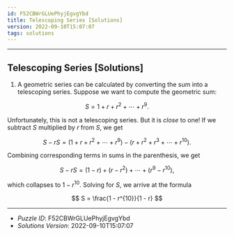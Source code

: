 ```yaml
---
id: F52CBWrGLUePhyjEgvgYbd
title: Telescoping Series [Solutions]
version: 2022-09-10T15:07:07
tags: solutions
---
```


--------------------------------------------------------------------------------------------

## Telescoping Series [Solutions]

1. A geometric series can be calculated by converting the sum into a telescoping series.
Suppose we want to compute the geometric sum:

$$
S = 1 + r + r^2 + \cdots + r^9.
$$

Unfortunately, this is not a telescoping series. But it is _close_ to one! If we subtract
$S$ multiplied by $r$ from $S$, we get

$$
S - rS = (1 + r + r^2 + \cdots + r^9) - (r + r^2 + r^3 + \cdots + r^10).
$$

Combining corresponding terms in sums in the parenthesis, we get

$$
S - rS = (1 - r) + (r - r^2) + \cdots + (r^9 - r^{10}),
$$

which collapses to $1 - r^{10}$. Solving for $S$, we arrive at the formula

$$
S = \frac{1 - r^{10}}{1 - r}
$$

--------------------------------------------------------------------------------------------

* _Puzzle ID_: F52CBWrGLUePhyjEgvgYbd
* _Solutions Version_: 2022-09-10T15:07:07
